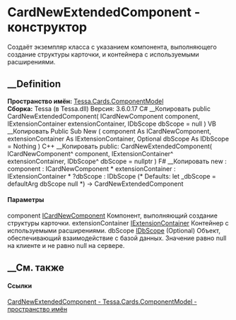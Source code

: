 # CardNewExtendedComponent - конструктор
Создаёт экземпляр класса с указанием компонента, выполняющего создание
структуры карточки, и контейнера с используемыми расширениями.
## __Definition
 **Пространство имён:**
[Tessa.Cards.ComponentModel](N_Tessa_Cards_ComponentModel.htm)  
 **Сборка:** Tessa (в Tessa.dll) Версия: 3.6.0.17
C# __Копировать
     public CardNewExtendedComponent(
    	ICardNewComponent component,
    	IExtensionContainer extensionContainer,
    	IDbScope dbScope = null
    )
VB __Копировать
     Public Sub New ( 
    	component As ICardNewComponent,
    	extensionContainer As IExtensionContainer,
    	Optional dbScope As IDbScope = Nothing
    )
C++ __Копировать
     public:
    CardNewExtendedComponent(
    	ICardNewComponent^ component, 
    	IExtensionContainer^ extensionContainer, 
    	IDbScope^ dbScope = nullptr
    )
F# __Копировать
     new : 
            component : ICardNewComponent * 
            extensionContainer : IExtensionContainer * 
            ?dbScope : IDbScope 
    (* Defaults:
            let _dbScope = defaultArg dbScope null
    *)
    -> CardNewExtendedComponent
#### Параметры
component
[ICardNewComponent](T_Tessa_Cards_ComponentModel_ICardNewComponent.htm)
    Компонент, выполняющий создание структуры карточки.
extensionContainer
[IExtensionContainer](T_Tessa_Extensions_IExtensionContainer.htm)
    Контейнер с используемыми расширениями.
dbScope [IDbScope](T_Tessa_Platform_Data_IDbScope.htm) (Optional)
     Объект, обеспечивающий взаимодействие с базой данных. Значение равно null на клиенте и не равно null на сервере. 
## __См. также
#### Ссылки
[CardNewExtendedComponent -
](T_Tessa_Cards_ComponentModel_CardNewExtendedComponent.htm)
[Tessa.Cards.ComponentModel - пространство
имён](N_Tessa_Cards_ComponentModel.htm)
